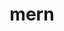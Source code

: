 ---
title: "mern"
layout: categories
permalink: /categories/mern/
author_profile: true
taxonomy: mern
---